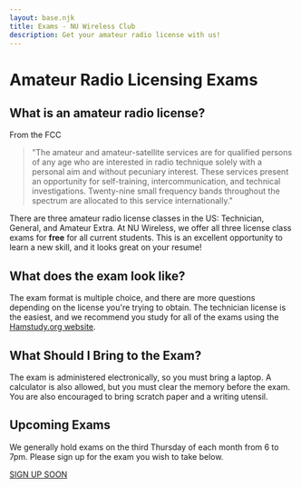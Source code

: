 ```yaml
---
layout: base.njk
title: Exams - NU Wireless Club
description: Get your amateur radio license with us!
---
```

# Amateur Radio Licensing Exams

## What is an amateur radio license?

From the FCC
> "The amateur and amateur-satellite services are for qualified persons of any age who are interested in radio technique solely with a personal aim and without pecuniary interest. These services present an opportunity for self-training, intercommunication, and technical investigations. Twenty-nine small frequency bands throughout the spectrum are allocated to this service internationally."

There are three amateur radio license classes in the US: Technician, General, and Amateur Extra. At NU Wireless, we offer all three license class exams for **free** for all current students. This is an excellent opportunity to learn a new skill, and it looks great on your resume!

## What does the exam look like?

The exam format is multiple choice, and there are more questions depending on the license you're trying to obtain. The technician license is the easiest, and we recommend you study for all of the exams using the [Hamstudy.org website](https://ham.study).

## What Should I Bring to the Exam?

The exam is administered electronically, so you must bring a laptop. A calculator is also allowed, but you must clear the memory before the exam. You are also encouraged to bring scratch paper and a writing utensil.

## Upcoming Exams

We generally hold exams on the third Thursday of each month from 6 to 7pm. Please sign up for the exam you wish to take below.

<a href="" class="retro-button disabled">SIGN UP SOON</a>